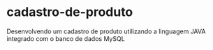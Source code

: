 # cadastro-de-produto
Desenvolvendo um cadastro de produto utilizando a linguagem JAVA integrado com o banco de dados MySQL

